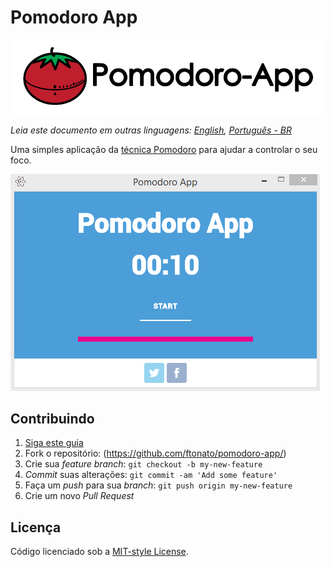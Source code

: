 Pomodoro App
=======
![](pomodoro-app-logo.png)

*Leia este documento em outras linguagens: [English](README.md), [Português - BR](README.pt-br.md)*

Uma simples aplicação da [técnica Pomodoro](https://en.wikipedia.org/wiki/Pomodoro_Technique) para ajudar a controlar o seu foco.

![](pomodoro-app.gif)

## Contribuindo
1. [Siga este guia](CONTRIBUTING.md)
2. Fork o repositório: (https://github.com/ftonato/pomodoro-app/)
3. Crie sua _feature branch_: `git checkout -b my-new-feature`
4. _Commit_ suas alterações: `git commit -am 'Add some feature'`
5. Faça um _push_ para sua _branch_: `git push origin my-new-feature`
6. Crie um novo _Pull Request_

## Licença
Código licenciado sob a [MIT-style License](LICENSE.md).

